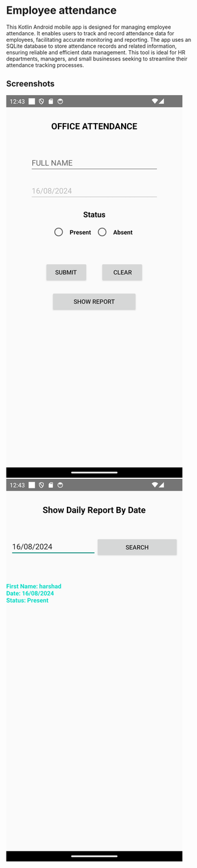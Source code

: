 
# Employee attendance

This Kotlin Android mobile app is designed for managing employee attendance. It enables users to track and record attendance data for employees, facilitating accurate monitoring and reporting. The app uses an SQLite database to store attendance records and related information, ensuring reliable and efficient data management. This tool is ideal for HR departments, managers, and small businesses seeking to streamline their attendance tracking processes.
## Screenshots

![App Screenshot](https://github.com/harshadekawade/emp_attendance_app/blob/main/Screenshot_20240816_124349.png?raw=true)
![App Screenshot](https://github.com/harshadekawade/emp_attendance_app/blob/main/Screenshot_20240816_124328.png?raw=true)

